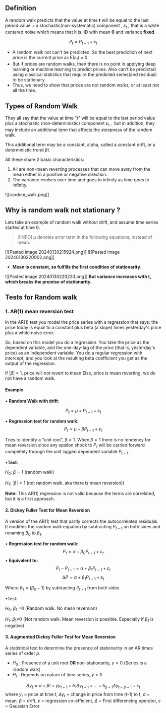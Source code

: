 ## Definition

A random walk predicts that the value at time **t** will be equal to the last period value + a stochastic(non-systematic) component , $ε_t$ , that is a white centered noise which means that it is IID with mean **0** and variance **fixed**.

$$
P_t = P_{t-1} +  ε_t
$$
- A random walk not can't be predicted. So the best prediction of next price is the current price as E($ε_t$) = 0.
- But if prices are random walks, then there is no point in applying deep learning or machine learning to predict prices. Also can't be predicted using classical statistics that require the predicted series(and residual) to be stationary.
- Thus, we need to show that prices are not random walks, or at least not all the time.

## Types of Random Walk

They all say that the value at time "t" will be equal to the last period value plus a stochastic (non-deterministic) component $ε_t$ ,  but in addition, they may include an additional term that affects the steepness of the random walk. 

This additional term may be a constant, alpha, called a constant drift, or a deterministic trend $\beta t$. 

All these share 2 basic characteristics:

1. All are non-mean reverting processes that can move away from the mean either in a positive or negative direction.
2. The variance evolves over time and goes to infinity as time goes to infinity.

![[random_walk.png]]


## Why is random walk not stationary ?

Lets take an example of random walk without drift, and assume time series started at time 0.

> [!INFO]
> $\mu$ denotes error term in the following equations, instead of mean.
> 

![[Pasted image 20240130215924.png]]
![[Pasted image 20240130220002.png]]
- **Mean is constant, so fulfills the first condition of stationarity**.

![[Pasted image 20240130220233.png]] 
**But variance increases with t, which breaks the premise of stationarity.**

## Tests for Random walk

### 1. AR(1) mean reversion test

In the AR(1) test you model the price series with a regression that says: the price today is equal to a constant plus beta (a slope) times yesterday's price plus a white noise error. 

So, based on this model you do a regression: You take the price as the dependent variable, and the one-day-lag of the price (that is, yesterday's price) as an independent variable. You do a regular regression with intercept, and you look at the resulting beta coefficient you get as the output of the regression.

If |$\beta$| > 1, price will not revert to mean
Else, price is mean reverting, we do not have a random walk.

#### Example
• **Random Walk with drift**: 

$$
P_t = \mu + P_{t-1} +  ε_t
$$

• **Regression test for random walk**:
$$
P_t = \mu + \beta P_{t-1} +  ε_t
$$

Tries to identify a “unit root”, $\beta=1$. When $\beta=1$ there is no tendency for mean reversion since any epsilon shock to $P_t$  will be carried forward completely through the unit lagged dependent variable $P_{t-1}$ .

•**Test**:

$H_0$: $\beta=1$ (random walk)

$H_1$: $|\beta|<1$ (not random walk. aka there is mean reversion))

**Note:** This AR(1) regression is not valid because the terms are correlated, but it is a first approach.
#### 2. Dickey Fuller Test for Mean Reversion

A version of the AR(1) test that partly corrects the autocorrelated residuals. It modifies the random walk equation by subtracting $P_{t-1}$ on both sides and renaming $\beta_{0}$ to $\beta_1$. 

• **Regression test for random walk**:
$$
P_t = \alpha + \beta_0 P_{t-1} +  ε_t
$$
• **Equivalent to:**
 $$
  P_t-P_{t-1}=α+β_1 P_{t-1}+ ε_t
 $$
$$
∆P=α+β_1 P_{t-1}+ ε_t
$$

Where $β_1=(β_0-1)$  by subtracting $P_{t-1}$ from both sides

•Test:

$H_0$: $β_1$ =0 (Random walk. No mean reversion)

$H_1$: $β_1$≠0 (Not random walk. Mean reversion is possible. Especially if $\beta_1$ 
is negative)

#### 3. Augmented Dickey Fuller Test for Mean Reversion

A statistical test to determine the presence of stationarity in an AR times series of order $p$.

- $H_0$ : Presence of a unit root **OR** non-stationarity, $\gamma = 0$ (Series is a random walk)
- $H_1$ : Depends on nature of time series, $\gamma < 0$

$$\Delta y_{t} = \alpha +\beta t+\gamma y_{t-1} + \delta_{1}\Delta y_{t-1} + \dots + \delta_{p-1}\Delta y_{t-p+1} + \varepsilon_{t}  $$
where $y_{t}$ = price at time $t$,
$\Delta y_{t}$ = change in price from time (t-1) to t,
$\alpha$ = mean,
$\beta$ = drift, 
$\gamma$ = regression co-efficient, 
$\Delta$ = First differencing operator,
$\varepsilon$ = Gaussian Error.












